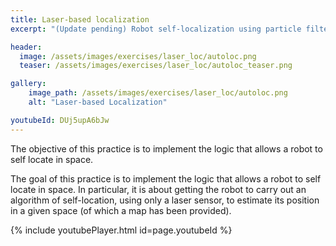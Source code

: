 ```yaml
---
title: Laser-based localization
excerpt: "(Update pending) Robot self-localization using particle filter and laser sensor"

header:
  image: /assets/images/exercises/laser_loc/autoloc.png
  teaser: /assets/images/exercises/laser_loc/autoloc_teaser.png

gallery:
    image_path: /assets/images/exercises/laser_loc/autoloc.png
    alt: "Laser-based Localization"

youtubeId: DUj5upA6bJw
---
```


The objective of this practice is to implement the logic that allows a robot to self locate in space.

The goal of this practice is to implement the logic that allows a robot to self locate in space. In particular, it is about getting the robot to carry out an algorithm of self-location, using only a laser sensor, to estimate its position in a given space (of which a map has been provided).

{% include youtubePlayer.html id=page.youtubeId %}

